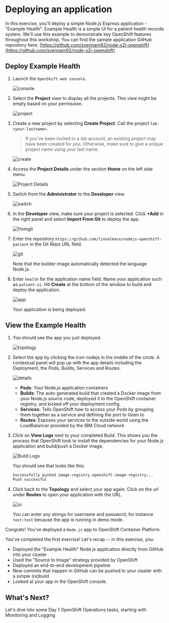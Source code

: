 # Deploying an application

In this exercise, you'll deploy a simple Node.js Express application - "Example Health". Example Health is a simple UI for a patient health records system. We'll use this example to demonstrate key OpenShift features throughout this workshop. You can find the sample application GitHub repository here: [https://github.com/svennam92/node-s2i-openshift](https://github.com/svennam92/node-s2i-openshift)

## Deploy Example Health

1. Launch the `OpenShift web console`.

    ![console](../assets/ocp-console.png)

1. Select the **Project** view to display all the projects. This view might be empty based on your permission.

    ![project](../assets/ocp-project.png)

1. Create a new project by selecting **Create Project**. Call the project `lab-<your-lastname>`.

    > If you've been invited to a lab account, an existing project may have been created for you. Otherwise, make sure to give a unique project name using your last name.

    ![create](../assets/ocp-create-project.png)

1. Access the **Project Details** under the section **Home** on the left side menu.

    ![Project Details](../assets/ocp48-project-details.png)

1. Switch from the **Administrator** to the **Developer** view.

    ![switch](../assets/ocp-switch.png)

1. In the **Developer** view, make sure your project is selected. Click **+Add** in the right panel and select **Import From Git** to deploy the app.

    ![fromgit](../assets/ocp-project-view.png)

1. Enter the repository `https://github.com/lionelmace/nodejs-openshift-patient` in the Git Repo URL field.

    ![git](../assets/ocp-configure-git.png)

    Note that the builder image automatically detected the language Node.js.

1. Enter `health` for the application name field. Name your application such as `patient-ui`. Hit **Create** at the bottom of the window to build and deploy the application.

    ![app](../assets/ocp-app-name-short.png)

    Your application is being deployed.

## View the Example Health

1. You should see the app you just deployed.

    ![topology](../assets/ocp-topology-app.png)

1. Select the app by clicking the icon nodejs in the middle of the circle. A contextual panel will pop up with the app details including the Deployment, the Pods, Builds, Services and Routes.

    ![details](../assets/ocp-topo-app-details.png)

    * **Pods**: Your Node.js application containers
    * **Builds**: The auto-generated build that created a Docker image from your Node.js source code, deployed it to the OpenShift container registry, and kicked off your deployment config.
    * **Services**: Tells OpenShift how to access your Pods by grouping them together as a service and defining the port to listen to
    * **Routes**: Exposes your services to the outside world using the LoadBalancer provided by the IBM Cloud network

1. Click on **View Logs** next to your completed Build. This shows you the process that OpenShift took to install the dependencies for your Node.js application and build/push a Docker image.

    ![Build Logs](../assets/ocp43-build-logs.png)

    You should see that looks like this:

    ```bash
    Successfully pushed image-registry.openshift-image-registry...
    Push successful
    ```

1. Click back to the **Topology** and select your app again. Click on the url under **Routes** to open your application with the URL.

    ![ui](../assets/patient-ui-web.png)

    You can enter any strings for username and password, for instance `test:test` because the app is running in demo mode.

Congrats! You've deployed a `Node.js` app to OpenShift Container Platform.

You've completed the first exercise! Let's recap -- in this exercise, you:

* Deployed the "Example Health" Node.js application directly from GitHub into your cluster
* Used the "Source to Image" strategy provided by OpenShift
* Deployed an end-to-end development pipeline
* New commits that happen in GitHub can be pushed to your cluster with a simple \(re\)build
* Looked at your app in the OpenShift console.

## What's Next?

Let's dive into some Day 1 OpenShift Operations tasks, starting with Monitoring and Logging
